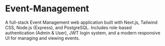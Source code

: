 # Event-Management
A full-stack Event Management web application built with Next.js, Tailwind CSS, Node.js (Express), and PostgreSQL. Includes role-based authentication (Admin &amp; User), JWT login system, and a modern responsive UI for managing and viewing events.
